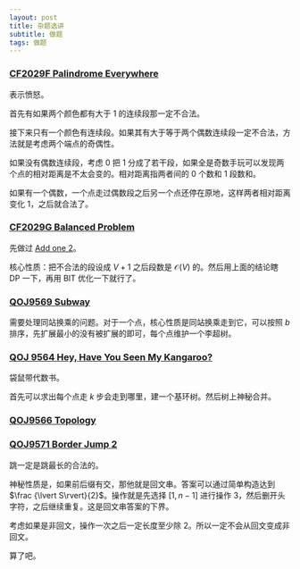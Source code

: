 ```yaml
---
layout: post
title: 杂题选讲
subtitle: 做题
tags: 做题
---
```


### [CF2029F Palindrome Everywhere](https://www.luogu.com.cn/problem/CF2029F)

表示愤怒。

首先有如果两个颜色都有大于 $1$ 的连续段那一定不合法。

接下来只有一个颜色有连续段。如果其有大于等于两个偶数连续段一定不合法，方法就是考虑两个端点的奇偶性。

如果没有偶数连续段，考虑 $0$ 把 $1$ 分成了若干段，如果全是奇数手玩可以发现两个点的相对距离是不太会变的。相对距离指两者间的 $0$ 个数和 $1$ 段数和。

如果有一个偶数，一个点走过偶数段之后另一个点还停在原地，这样两者相对距离变化 $1$，之后就合法了。

### [CF2029G Balanced Problem](https://www.luogu.com.cn/problem/CF2029G)

先做过 [Add one 2](https://qoj.ac/problem/8542)。

核心性质：把不合法的段设成 $V+1$ 之后段数是 $\mathcal O(V)$ 的。然后用上面的结论瞎 DP 一下，再用 BIT 优化一下就行了。

### [QOJ9569 Subway](https://qoj.ac/contest/1828/problem/9569)

需要处理同站换乘的问题。对于一个点，核心性质是同站换乘走到它，可以按照 $b$ 排序，先扩展最小的没有被扩展的即可，每个点维护一个李超树。

### [QOJ 9564 Hey, Have You Seen My Kangaroo?](https://qoj.ac/contest/1828/problem/9564)

袋鼠带代数书。

首先可以求出每个点走 $k$ 步会走到哪里，建一个基环树。然后树上神秘合并。

### [QOJ9566 Topology](https://qoj.ac/contest/1828/problem/9566)

### [QOJ9571 Border Jump 2](https://qoj.ac/contest/1828/problem/9571)

跳一定是跳最长的合法的。

神秘性质是，如果前后缀有交，那他就是回文串。答案可以通过简单构造达到 $\frac {\lvert S\rvert}{2}$。操作就是先选择 $[1,n-1]$ 进行操作 $3$，然后删开头字符，之后继续重复。这是回文串答案的下界。

考虑如果是非回文，操作一次之后一定长度至少除 $2$。所以一定不会从回文变成非回文。

算了吧。